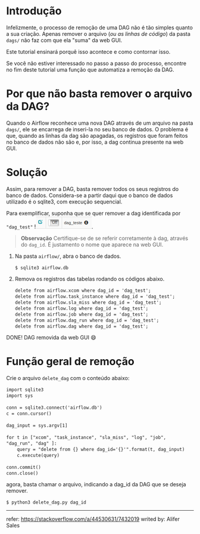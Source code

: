 # Introdução
Infelizmente, o processo de remoção de uma DAG não é tão simples quanto a sua criação. Apenas remover o arquivo (_ou as linhas de código_) da pasta `dags/` não faz com que ela "suma" da web GUI.

Este tutorial ensinará porquê isso acontece e como contornar isso.

Se você não estiver interessado no passo a passo do processo, encontre no fim deste tutorial uma função que automatiza a remoção da DAG.

# Por que não basta remover o arquivo da DAG?
Quando o Airflow reconhece uma nova DAG através de um arquivo na pasta `dags/`, ele se encarrega de inseri-la no seu banco de dados. O problema é que, quando as linhas da dag são apagadas, os registros que foram feitos no banco de dados não são e, por isso, a dag continua presente na web GUI.

# Solução
Assim, para remover a DAG, basta remover todos os seus registros do banco de dados. Considera-se a partir daqui que o banco de dados utilizado é o sqlite3, com execução sequencial.

Para exemplificar, suponha que se quer remover a dag identificada por `"dag_test"` !![001](https://github.com/CTS-FGV/geral/blob/master/tutoriais/img/remover_dag_001.png).

> **Observação**
> Certifique-se de se referir corretamente à dag, através do `dag_id`. É justamento o nome que aparece na web GUI.

1. Na pasta `airflow/`, abra o banco de dados.

    ```
    $ sqlite3 airflow.db
    ```

2. Remova os registros das tabelas rodando os códigos abaixo.

    ```
    delete from airflow.xcom where dag_id = 'dag_test';
    delete from airflow.task_instance where dag_id = 'dag_test';
    delete from airflow.sla_miss where dag_id = 'dag_test';
    delete from airflow.log where dag_id = 'dag_test';
    delete from airflow.job where dag_id = 'dag_test';
    delete from airflow.dag_run where dag_id = 'dag_test';
    delete from airflow.dag where dag_id = 'dag_test';
    ```
    
DONE! DAG removida da web GUI :smile: 

# Função geral de remoção

Crie o arquivo `delete_dag` com o conteúdo abaixo:

```
import sqlite3
import sys

conn = sqlite3.connect('airflow.db')
c = conn.cursor()

dag_input = sys.argv[1]

for t in ["xcom", "task_instance", "sla_miss", "log", "job", "dag_run", "dag" ]:
    query = "delete from {} where dag_id='{}'".format(t, dag_input)
    c.execute(query)

conn.commit()
conn.close()
```

agora, basta chamar o arquivo, indicando a dag_id da DAG que se deseja remover.

```
$ python3 delete_dag.py dag_id
```

---
refer: https://stackoverflow.com/a/44530631/7432019
writed by: Alifer Sales
